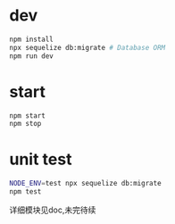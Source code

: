 # dev
```sh
npm install
npx sequelize db:migrate # Database ORM
npm run dev
```
# start
```sh
npm start
npm stop
```
# unit test
```sh
NODE_ENV=test npx sequelize db:migrate
npm test
```
详细模块见doc,未完待续